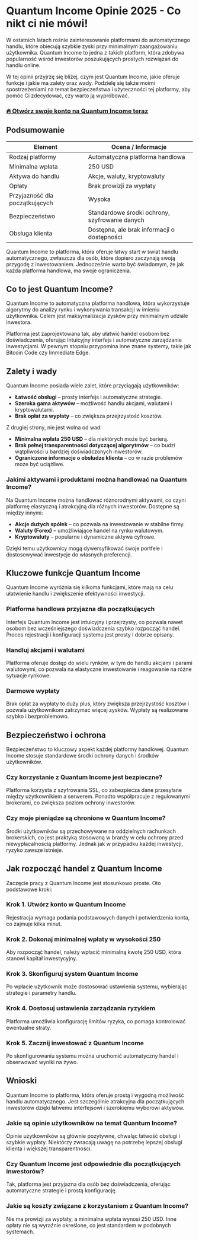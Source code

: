 # Quantum Income Opinie 2025 - Co nikt ci nie mówi!
 

W ostatnich latach rośnie zainteresowanie platformami do automatycznego handlu, które obiecują szybkie zyski przy minimalnym zaangażowaniu użytkownika. Quantum Income to jedna z takich platform, która zdobywa popularność wśród inwestorów poszukujących prostych rozwiązań do handlu online.

W tej opinii przyjrzę się bliżej, czym jest Quantum Income, jakie oferuje funkcje i jakie ma zalety oraz wady. Podzielę się także moimi spostrzeżeniami na temat bezpieczeństwa i użyteczności tej platformy, aby pomóc Ci zdecydować, czy warto ją wypróbować.

### [🔥 Otwórz swoje konto na Quantum Income teraz](https://is.gd/fXwJzs)
## Podsumowanie

| Element                 | Ocena / Informacje                           |
|------------------------|---------------------------------------------|
| Rodzaj platformy       | Automatyczna platforma handlowa              |
| Minimalna wpłata       | 250 USD                                      |
| Aktywa do handlu       | Akcje, waluty, kryptowaluty                   |
| Opłaty                 | Brak prowizji za wypłaty                      |
| Przyjazność dla początkujących | Wysoka                                  |
| Bezpieczeństwo         | Standardowe środki ochrony, szyfrowanie danych |
| Obsługa klienta        | Dostępna, ale brak informacji o dostępności  |

Quantum Income to platforma, która oferuje łatwy start w świat handlu automatycznego, zwłaszcza dla osób, które dopiero zaczynają swoją przygodę z inwestowaniem. Jednocześnie warto być świadomym, że jak każda platforma handlowa, ma swoje ograniczenia.

## Co to jest Quantum Income?

Quantum Income to automatyczna platforma handlowa, która wykorzystuje algorytmy do analizy rynku i wykonywania transakcji w imieniu użytkownika. Celem jest maksymalizacja zysków przy minimalnym udziale inwestora.

Platforma jest zaprojektowana tak, aby ułatwić handel osobom bez doświadczenia, oferując intuicyjny interfejs i automatyczne zarządzanie inwestycjami. W pewnym stopniu przypomina inne znane systemy, takie jak Bitcoin Code czy Immediate Edge.

## Zalety i wady

Quantum Income posiada wiele zalet, które przyciągają użytkowników:

- **Łatwość obsługi** – prosty interfejs i automatyczne strategie.
- **Szeroka gama aktywów** – możliwość handlu akcjami, walutami i kryptowalutami.
- **Brak opłat za wypłaty** – co zwiększa przejrzystość kosztów.

Z drugiej strony, nie jest wolna od wad:

- **Minimalna wpłata 250 USD** – dla niektórych może być barierą.
- **Brak pełnej transparentności dotyczącej algorytmów** – co budzi wątpliwości u bardziej doświadczonych inwestorów.
- **Ograniczone informacje o obsłudze klienta** – co w razie problemów może być uciążliwe.

### Jakimi aktywami i produktami można handlować na Quantum Income?

Na Quantum Income można handlować różnorodnymi aktywami, co czyni platformę elastyczną i atrakcyjną dla różnych inwestorów. Dostępne są między innymi:

- **Akcje dużych spółek** – co pozwala na inwestowanie w stabilne firmy.
- **Waluty (Forex)** – umożliwiające handel na rynku walutowym.
- **Kryptowaluty** – popularne i dynamiczne aktywa cyfrowe.

Dzięki temu użytkownicy mogą dywersyfikować swoje portfele i dostosowywać inwestycje do własnych preferencji.

## Kluczowe funkcje Quantum Income

Quantum Income wyróżnia się kilkoma funkcjami, które mają na celu ułatwienie handlu i zwiększenie efektywności inwestycji.

### Platforma handlowa przyjazna dla początkujących

Interfejs Quantum Income jest intuicyjny i przejrzysty, co pozwala nawet osobom bez wcześniejszego doświadczenia szybko rozpocząć handel. Proces rejestracji i konfiguracji systemu jest prosty i dobrze opisany.

### Handluj akcjami i walutami

Platforma oferuje dostęp do wielu rynków, w tym do handlu akcjami i parami walutowymi, co pozwala na elastyczne inwestowanie i reagowanie na różne sytuacje rynkowe.

### Darmowe wypłaty

Brak opłat za wypłaty to duży plus, który zwiększa przejrzystość kosztów i pozwala użytkownikom zatrzymać więcej zysków. Wypłaty są realizowane szybko i bezproblemowo.

## Bezpieczeństwo i ochrona

Bezpieczeństwo to kluczowy aspekt każdej platformy handlowej. Quantum Income stosuje standardowe środki ochrony danych i środków użytkowników.

### Czy korzystanie z Quantum Income jest bezpieczne?

Platforma korzysta z szyfrowania SSL, co zabezpiecza dane przesyłane między użytkownikiem a serwerem. Ponadto współpracuje z regulowanymi brokerami, co zwiększa poziom ochrony inwestorów.

### Czy moje pieniądze są chronione w Quantum Income?

Środki użytkowników są przechowywane na oddzielnych rachunkach brokerskich, co jest praktyką stosowaną w branży w celu ochrony przed niewypłacalnością platformy. Jednak jak w przypadku każdej inwestycji, ryzyko zawsze istnieje.

## Jak rozpocząć handel z Quantum Income

Zaczęcie pracy z Quantum Income jest stosunkowo proste. Oto podstawowe kroki:

### Krok 1. Utwórz konto w Quantum Income

Rejestracja wymaga podania podstawowych danych i potwierdzenia konta, co zajmuje kilka minut.

### Krok 2. Dokonaj minimalnej wpłaty w wysokości 250

Aby rozpocząć handel, należy wpłacić minimalną kwotę 250 USD, która stanowi kapitał inwestycyjny.

### Krok 3. Skonfiguruj system Quantum Income

Po wpłacie użytkownik może dostosować ustawienia systemu, wybierając strategie i parametry handlu.

### Krok 4. Dostosuj ustawienia zarządzania ryzykiem

Platforma umożliwia konfigurację limitów ryzyka, co pomaga kontrolować ewentualne straty.

### Krok 5. Zacznij inwestować z Quantum Income

Po skonfigurowaniu systemu można uruchomić automatyczny handel i obserwować wyniki na żywo.

## Wnioski

Quantum Income to platforma, która oferuje prostą i wygodną możliwość handlu automatycznego. Jest szczególnie atrakcyjna dla początkujących inwestorów dzięki łatwemu interfejsowi i szerokiemu wyborowi aktywów.

### Jakie są opinie użytkowników na temat Quantum Income?

Opinie użytkowników są głównie pozytywne, chwaląc łatwość obsługi i szybkie wypłaty. Niektórzy zwracają uwagę na potrzebę lepszej obsługi klienta i większej transparentności.

### Czy Quantum Income jest odpowiednie dla początkujących inwestorów?

Tak, platforma jest przyjazna dla osób bez doświadczenia, oferując automatyczne strategie i prostą konfigurację.

### Jakie są koszty związane z korzystaniem z Quantum Income?

Nie ma prowizji za wypłaty, a minimalna wpłata wynosi 250 USD. Inne opłaty nie są wyraźnie określone, co jest standardem w podobnych systemach.